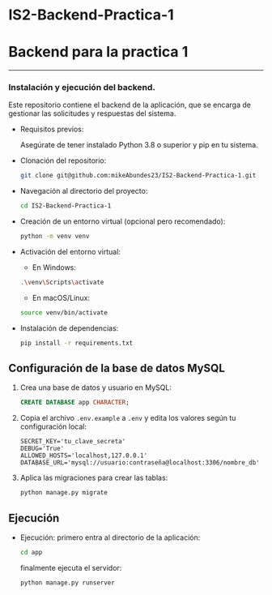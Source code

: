 # IS2-Backend-Practica-1

# Backend para la practica 1
___

### Instalación y ejecución del backend.

Este repositorio contiene el backend de la aplicación, que se encarga de gestionar las solicitudes y respuestas del sistema.

- Requisitos previos:

    
    Asegúrate de tener instalado Python 3.8 o superior y pip en tu sistema.
- Clonación del repositorio:
    ```bash
    git clone git@github.com:mikeAbundes23/IS2-Backend-Practica-1.git
    ```

- Navegación al directorio del proyecto:
    ```bash
    cd IS2-Backend-Practica-1
    ```

- Creación de un entorno virtual (opcional pero recomendado):
    ```bash
    python -m venv venv
    ```
- Activación del entorno virtual:
    - En Windows:
    ```bash
    .\venv\Scripts\activate
    ```
    - En macOS/Linux:
    ```bash
    source venv/bin/activate
    ```

- Instalación de dependencias:

    ```bash
    pip install -r requirements.txt
    ```

## Configuración de la base de datos MySQL

1. Crea una base de datos y usuario en MySQL:

   ```sql
   CREATE DATABASE app CHARACTER;
   ```

2. Copia el archivo `.env.example` a `.env` y edita los valores según tu configuración local:

    ```properties
    SECRET_KEY='tu_clave_secreta'
    DEBUG='True'
    ALLOWED_HOSTS='localhost,127.0.0.1'
    DATABASE_URL='mysql://usuario:contraseña@localhost:3306/nombre_db'
    ```
    
3. Aplica las migraciones para crear las tablas:

   ```bash
   python manage.py migrate
   ```

## Ejecución


- Ejecución:
    primero entra al directorio de la aplicación:

    ```bash
    cd app
    ```

    finalmente ejecuta el servidor:
    ```bash
    python manage.py runserver
    ```
